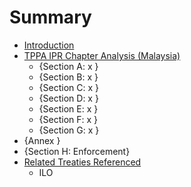 # Summary

* [Introduction](README.md)
* [TPPA IPR Chapter Analysis (Malaysia)](tppa_ipr_chapter_analysis_malaysia.md)
   * {Section A: x }
   * {Section B: x }
   * {Section C: x }
   * {Section D: x }
   * {Section E: x }
   * {Section F: x }
   * {Section G: x }
* {Annex }
* {Section H: Enforcement}
* [Related Treaties Referenced](related_treaties_referenced.md)
   * ILO

